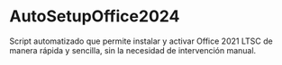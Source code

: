 # AutoSetupOffice2024
Script automatizado que permite instalar y activar Office 2021 LTSC de manera rápida y sencilla, sin la necesidad de intervención manual. 
